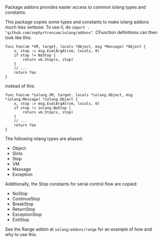 Package addons provides easier access to common iolang types and constants.

This package copies some types and constants to make iolang addons much less
verbose. To use it, do `import . "github.com/zephyrtronium/iolang/addons"`.
CFunction definitions can then look like this:

```
func Foo(vm *VM, target, locals *Object, msg *Message) *Object {
	x, stop := msg.EvalArgAt(vm, locals, 0)
	if stop != NoStop {
		return vm.Stop(x, stop)
	}
	// ...
	return foo
}
```

instead of this:

```
func Foo(vm *iolang.VM, target, locals *iolang.Object, msg *iolang.Message) *iolang.Object {
	x, stop := msg.EvalArgAt(vm, locals, 0)
	if stop != iolang.NoStop {
		return vm.Stop(x, stop)
	}
	// ...
	return foo
}
```

The following iolang types are aliased:

- Object
- Slots
- Stop
- VM
- Message
- Exception

Additionally, the Stop constants for serial control flow are copied:

- NoStop
- ContinueStop
- BreakStop
- ReturnStop
- ExceptionStop
- ExitStop

See the Range addon at `iolang/addons/range` for an example of how and why to
use this.
